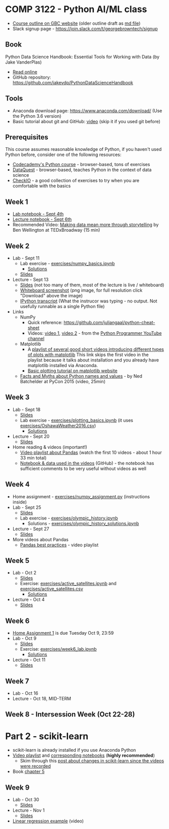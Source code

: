 # COMP 3122 - Python AI/ML class
 * [Course outline on GBC website](https://www.georgebrown.ca/CO/gbc/technology/school-of-computer-technology/courses/COMP/3122/COMP-3122-T127.html) (older outline draft as [md file](Outline.md))
 * Slack signup page - https://join.slack.com/t/georgebrowntech/signup
 
## Book
Python Data Science Handbook: Essential Tools for Working with Data (by Jake VanderPlas)  
- [Read online](https://jakevdp.github.io/PythonDataScienceHandbook/)
- GitHub repository: https://github.com/jakevdp/PythonDataScienceHandbook

## Tools
 - Anaconda download page: https://www.anaconda.com/download/ (Use the Python 3.6 version)
 - Basic tutorial about git and GitHub: [video](https://www.youtube.com/watch?v=0fKg7e37bQE) (skip it if you used git before)

## Prerequisites
This course assumes reasonable knowledge of Python, if you haven't used Python before, consider one of the following resources:
- [Codecademy's Python course](https://www.codecademy.com/learn/learn-python) - browser-based, tons of exercises
- [DataQuest](https://www.dataquest.io/) - browser-based, teaches Python in the context of data science
- [CheckIO](https://checkio.org/) - a good collection of exercises to try when you are comfortable with the basics

## Week 1
   * [Lab notebook - Sept 4th](lectures/01_week_lab.ipynb)
   * [Lecture notebook - Sept 6th](lectures/01_week.ipynb)
   * Recommended Video: [Making data mean more through storytelling](https://www.youtube.com/watch?v=6xsvGYIxJok) by Ben Wellington at TEDxBroadway (15 min)
   
## Week 2
 * Lab - Sept 11
   * Lab exercise - [exercises/numpy_basics.ipynb](exercises/numpy_basics.ipynb)
     * [Solutions](http://nbviewer.jupyter.org/url/kamrik.org/ML1/numpy_basics_solutions.ipynb)
   * [Slides](lectures/02_week_lab.ipynb)
 * Lecture - Sept 13
   * [Slides](lectures/02_week.ipynb) (not too many of them, most of the lecture is live / whiteboard) 
   * [Whiteboard screenshot](lectures/02_week_whiteboard.png) (png image, for full resolution click "Download" above the image)
   * [IPython transcript](lectures/02_week_ipython_transcript.py) (What the instrucor was typing - no output. Not usefully runnable as a single Python file)
 * Links
   * NumPy
     * Quick reference: https://github.com/juliangaal/python-cheat-sheet
     * Videos: [video 1](https://www.youtube.com/watch?v=BLGo3PXoX1A), [video 2](https://www.youtube.com/watch?v=7YvKhcs7sb0) - from the [Python Programmer YouTube channel](https://www.youtube.com/channel/UC68KSmHePPePCjW4v57VPQg)
   * Matplotlib
     * A [playlist of several good short videos introducing different types of plots with matplotlib](https://www.youtube.com/watch?v=zl5qPnqps8M&index=2&list=PLeo1K3hjS3uu4Lr8_kro2AqaO6CFYgKOl) This link skips the first video in the playlist because it talks about installation and you already have matplotlib installed via Anaconda.
     * [Basic plotting tutorial on matplotlib website](https://matplotlib.org/users/pyplot_tutorial.html)
   * [Facts and Myths about Python names and values](https://www.youtube.com/watch?v=_AEJHKGk9ns) - by Ned Batchelder at PyCon 2015 (video, 25min)
 
   
## Week 3
 * Lab - Sept 18
   * [Slides](lectures/03_week_lab.ipynb)
   * Lab exercise - [exercises/plotting_basics.ipynb](exercises/plotting_basics.ipynb) (it uses [exercises/OshawaWeather2016.csv](exercises/OshawaWeather2016.csv))
     * [Solutions](http://nbviewer.jupyter.org/url/kamrik.org/ML1/plotting_basics_solutions.ipynb)
 * Lecture - Sept 20
   * [Slides](lectures/03_week.ipynb)
 * Home reading & videos (important!)
   * [Video playlist about Pandas](https://www.dataschool.io/easier-data-analysis-with-pandas/) (watch the first 10 videos - about 1 hour 33 min total)
   * [Notebook & data used in the videos](https://github.com/justmarkham/pandas-videos/) (GitHub) - the notebook has sufficient comments to be very useful without videos as well
   
## Week 4
 * Home assignment - [exercises/numpy_assignment.py](exercises/numpy_assignment.py) (instructions inside)
 * Lab - Sept 25
   * [Slides](lectures/04_week_lab.ipynb)
   * Lab exercise - [exercises/olympic_history.ipynb](exercises/olympic_history.ipynb)
     * Solutions - [exercises/olympic_history_solutions.ipynb](exercises/olympic_history_solutions.ipynb)
 * Lecture - Sept 27
   * [Slides](lectures/04_week.ipynb)
 * More videos about Pandas
   * [Pandas best practices](https://www.youtube.com/playlist?list=PL5-da3qGB5IBITZj_dYSFqnd_15JgqwA6) - video playlist

## Week 5
 * Lab - Oct 2
   * [Slides](lectures/05_week_lab.ipynb)
   * Exercise: [exercises/active_satellites.ipynb](exercises/active_satellites.ipynb) and  [exercises/active_satellites.csv](exercises/active_satellites.csv)
     * [Solutions](http://nbviewer.jupyter.org/url/kamrik.org/ML1/active_satellites_solutions.ipynb)
 * Lecture - Oct 4
   * [Slides](lectures/05_week.ipynb)
   
## Week 6
 * [Home Assignment 1](exercises/numpy_assignment.py) is due Tuesday Oct 9, 23:59
 * Lab - Oct 9
   * [Slides](lectures/06_week_lab.ipynb)
   * Exercise: [exercises/week6_lab.ipynb](exercises/week6_lab.ipynb)
     * [Solutions](http://nbviewer.jupyter.org/url/kamrik.org/ML1/week6_lab_solutions.ipynb)
 * Lecture - Oct 11
   * [Slides](lectures/06_week.ipynb)
## Week 7
 * Lab - Oct 16
 * Lecture - Oct 18, MID-TERM
## Week 8 - Intersession Week (Oct 22-28)

# Part 2 - scikit-learn
 * scikit-learn is already installed if you use Anaconda Python
 * [Video playlist](https://www.dataschool.io/machine-learning-with-scikit-learn/) and [corresponding notebooks](https://github.com/justmarkham/scikit-learn-videos)  (**highly recommended**)
   * Skim through this [post about changes in scikit-learn since the videos were recorded](https://www.dataschool.io/how-to-update-your-scikit-learn-code-for-2018/)
 * Book [chapter 5](https://jakevdp.github.io/PythonDataScienceHandbook/#5.-Machine-Learning)
  
## Week 9
 * Lab - Oct 30
   * [Slides](lectures/09_week_lab.ipynb)
 * Lecture - Nov 1
   * [Slides](lectures/09_week.ipynb)
 * [Linear regression example](https://www.youtube.com/watch?v=Rrpk-fTG5Dw) (video)
